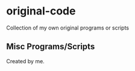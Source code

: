 # original-code
Collection of my own original programs or scripts

## Misc Programs/Scripts

Created by me.
